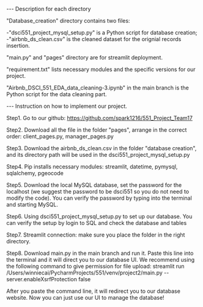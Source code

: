 --- Description for each directory

"Database_creation" directory contains two files: 

  -"dsci551_project_mysql_setup.py" is a Python script for database creation;
  -"airbnb_ds_clean.csv" is the cleaned dataset for the orignial records insertion.

"main.py" and "pages" directory are for streamlit deployment.

"requirement.txt" lists necessary modules and the specific versions for our project.

"Airbnb_DSCI_551_EDA_data_cleaning-3.ipynb" in the main branch is the Python script for the data cleaning part.





--- Instruction on how to implement our project.

Step1. Go to our github: https://github.com/spark1216/551_Project_Team17

Step2. Download all the file in the folder "pages", arrange in the correct order: client_pages.py, manager_pages.py

Step3. Download the airbnb_ds_clean.csv in the folder "database creation", and its directory path will be used in the dsci551_project_mysql_setup.py

Step4. Pip installs necessary modules: streamlit, datetime, pymysql, sqlalchemy, pgeocode

Step5. Download the local MySQL database, set the password for the localhost (we suggest the password to be dsci551 so you do not need to modify the code). You can verify the password by typing into the terminal and starting MySQL.

Step6. Using dsci551_project_mysql_setup.py to set up our database. You can verify the setup by login to SQL and check the database and tables

Step7. Streamlit connection: make sure you place the folder in the right directory. 

Step8. Download main.py in the main branch and run it. Paste this line into the terminal and it will direct you to our database UI. We recommend using the following command to give permission for file upload:  streamlit run /Users/winniecai/PycharmProjects/551/venv/project2/main.py --server.enableXsrfProtection false 

After you paste the command line, it will redirect you to our database website. Now you can just use our UI to manage the database!



